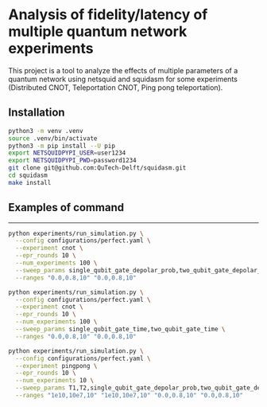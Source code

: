 # Analysis of fidelity/latency of multiple quantum network experiments

This project is a tool to analyze the effects of multiple parameters of a quantum network using netsquid and squidasm for some experiments (Distributed CNOT, Teleportation CNOT, Ping pong teleportation).

## Installation
```bash
python3 -m venv .venv
source .venv/bin/activate
python3 -m pip install --U pip
export NETSQUIDPYPI_USER=user1234
export NETSQUIDPYPI_PWD=password1234
git clone git@github.com:QuTech-Delft/squidasm.git
cd squidasm
make install
```

## Examples of command
---

```bash
python experiments/run_simulation.py \
  --config configurations/perfect.yaml \
  --experiment cnot \
  --epr_rounds 10 \
  --num_experiments 100 \
  --sweep_params single_qubit_gate_depolar_prob,two_qubit_gate_depolar_prob \
  --ranges "0.0,0.8,10" "0.0,0.8,10"
```

```bash
python experiments/run_simulation.py \
  --config configurations/perfect.yaml \
  --experiment cnot \
  --epr_rounds 10 \
  --num_experiments 100 \
  --sweep_params single_qubit_gate_time,two_qubit_gate_time \
  --ranges "0.0,0.8,10" "0.0,0.8,10"
```

```bash
python experiments/run_simulation.py \
  --config configurations/perfect.yaml \
  --experiment pingpong \
  --epr_rounds 10 \
  --num_experiments 10 \
  --sweep_params T1,T2,single_qubit_gate_depolar_prob,two_qubit_gate_depolar_prob \
  --ranges "1e10,10e7,10" "1e10,10e7,10" "0.0,0.8,10" "0.0,0.8,10"
```
